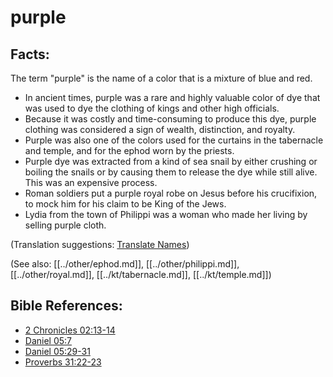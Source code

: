 # purple #

## Facts: ##

The term "purple" is the name of a color that is a mixture of blue and red.

* In ancient times, purple was a rare and highly valuable color of dye that was used to dye the clothing of kings and other high officials.
* Because it was costly and time-consuming to produce this dye, purple clothing was considered a sign of wealth, distinction, and royalty.
* Purple was also one of the colors used for the curtains in the tabernacle and temple, and for the ephod worn by the priests.
* Purple dye was extracted from a kind of sea snail by either crushing or boiling the snails or by causing them to release the dye while still alive. This was an expensive process.
* Roman soldiers put a purple royal robe on Jesus before his crucifixion, to mock him for his claim to be King of the Jews.
* Lydia from the town of Philippi was a woman who made her living by selling purple cloth.

(Translation suggestions: [Translate Names](en/ta-vol1/translate/man/translate-names))

(See also: [[../other/ephod.md]], [[../other/philippi.md]], [[../other/royal.md]], [[../kt/tabernacle.md]], [[../kt/temple.md]])

## Bible References: ##

* [2 Chronicles 02:13-14](en/tn/2ch/help/02/13)
* [Daniel 05:7](en/tn/dan/help/05/07)
* [Daniel 05:29-31](en/tn/dan/help/05/29)
* [Proverbs 31:22-23](en/tn/pro/help/31/22)